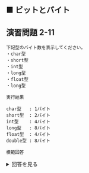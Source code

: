 ## ■ ビットとバイト

## 演習問題 2-11

```
下記型のバイト数を表示してください。
・char型
・short型
・int型
・long型
・float型
・long型
```

`実行結果`

```
char型   : 1バイト
short型  : 2バイト
int型    : 4バイト
long型   : 8バイト
float型  : 4バイト
double型 : 8バイト
```

`模範回答`
<details>
<summary>回答を見る</summary>

```c
#include <stdio.h>

int main() {

    printf("char型   : %luバイト\n", sizeof(char));
    printf("short型  : %luバイト\n", sizeof(short));
    printf("int型    : %luバイト\n", sizeof(int));
    printf("long型   : %luバイト\n", sizeof(long));
    printf("float型  : %luバイト\n", sizeof(float));
    printf("double型 : %luバイト\n", sizeof(double));
    
    return 0;
}
```
</details>
